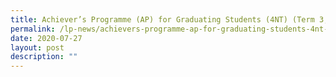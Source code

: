 ```yaml
---
title: Achiever’s Programme (AP) for Graduating Students (4NT) (Term 3, Weeks 8 and 9)
permalink: /lp-news/achievers-programme-ap-for-graduating-students-4nt-term-3-weeks-8-and-9/
date: 2020-07-27
layout: post
description: ""
---
```

